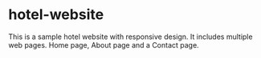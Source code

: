 # hotel-website
This is a sample hotel website with responsive design. It includes multiple web pages. Home page, About page and a Contact page.
